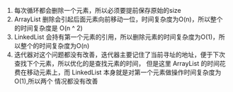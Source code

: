 


1. 每次循环都会删除一个元素，所以必须要提前保存原始的size
2. ArrayList 删除会引起后面元素向前移动一位，时间复杂度为O(n)，所以整个的时间复杂度是 O(n ^ 2)
3. LinkedList 会持有第一个元素的引用，所以删除元素的时间复杂度为O(1)，所以整个的时间复杂度为O(n)
4. 迭代器对这个问题都没有改善，迭代器主要记住了当前寻址的地址，便于下次查找下个元素，所以优化的是查找元素的时间，
但是这里 ArrayList 的时间花费在移动元素上，而 LinkedList 本身就是对第一个元素做操作时间复杂度为O(1),所以两个
情况都没有改善
